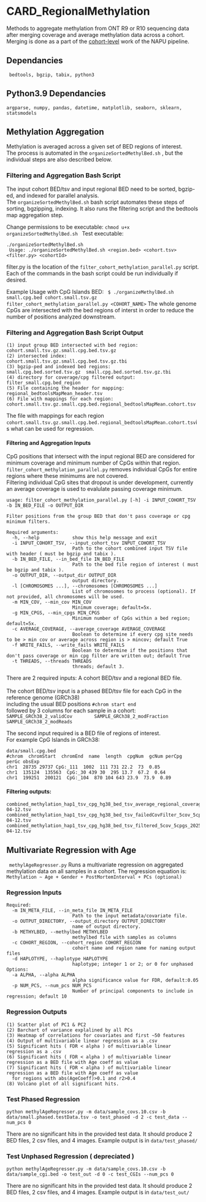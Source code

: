 # CARD_RegionalMethylation

Methods to aggregate methylation from ONT R9 or R10 sequencing data after merging coverage and average methylation data across a cohort. <br>
Merging is done as a part of the [cohort-level](https://github.com/nanoporegenomics/napu_wf/blob/R10_gt/wdl/cohort_wdl/scripts/merge_modkit_beds_allCpGs.py) work of the NAPU pipeline. 

## Dependancies
``` bedtools, bgzip, tabix, python3```
## Python3.9 Dependancies
 ```argparse, numpy, pandas, datetime, matplotlib, seaborn, sklearn, statsmodels```  
 

## Methylation Aggregation
Methylation is averaged across a given set of BED regions of interest. <br>
The process is automated in the ``` organizeSortedMethylBed.sh ``` , but the individual steps are also described below. 

### Filtering and Aggregation Bash Script
The input cohort BED/tsv and input regional BED need to be sorted, bgzip-ed, and indexed for parallel analysis. <br>
The ``` organizeSortedMethylBed.sh ``` bash script automates these steps of sorting, bgzipping, indexing. It also runs the filtering script and the bedtools map aggregation step. 

Change permissions to be executable: 
```chmod u+x organizeSortedMethylBed.sh ```
Test executable: 
```
./organizeSortedMethylBed.sh
 Usage: ./organizeSortedMethylBed.sh <region.bed> <cohort.tsv> <filter.py> <cohortId> 
```
filter.py is the location of the ```filter_cohort_methylation_parallel.py``` script. <br>
Each of the commands in the bash script could be run individually if desired. 

Example Usage with CpG Islands BED:
``` $ ./organizeMethylBed.sh small.cpg.bed cohort.small.tsv.gz filter_cohort_methylation_parallel.py <COHORT_NAME>```
The whole genome CpGs are intersected with the bed regions of interst in order to reduce the number of positions analyzed downstream. 

### Filtering and Aggregation Bash Script Output

```
(1) input group BED intersected with bed region: cohort.small.tsv.gz.small.cpg.bed.tsv.gz  
(2) intersected index:                           cohort.small.tsv.gz.small.cpg.bed.tsv.gz.tbi  
(3) bgzip-ped and indexed bed regions:           small.cpg.bed.sorted.tsv.gz  small.cpg.bed.sorted.tsv.gz.tbi  
(4) directory for coverage/cpg filtered output:  filter_small.cpg.bed_region   
(5) File containing the header for mapping:      regional_bedtoolsMapMean_header.tsv
(6) File with mappings for each region:          cohort.small.tsv.gz.small.cpg.bed.regional_bedtoolsMapMean.cohort.tsv
```
The file with mappings for each region ```cohort.small.tsv.gz.small.cpg.bed.regional_bedtoolsMapMean.cohort.tsv```is what can be used for regression. 

#### Filtering and Aggregation Inputs 

CpG positions that intersect with the input regional BED are considered for minimum coverage and minimum number of CpGs within that region. 
```filter_cohort_methylation_parallel.py``` removes individual CpGs for entire regions where these minimums are not covered. <br>
Filtering individual CpG sites that dropout is under development, currently an average coverage is used to evalulate passing coverage minimum. 

```
usage: filter_cohort_methylation_parallel.py [-h] -i INPUT_COHORT_TSV -b IN_BED_FILE -o OUTPUT_DIR

Filter positions from the group BED that don't pass coverage or cpg minimum filters.

Required arguments:
  -h, --help            show this help message and exit
  -i INPUT_COHORT_TSV, --input_cohort_tsv INPUT_COHORT_TSV
                        Path to the cohort combined input TSV file with header ( must be bgzip and tabix ).
  -b IN_BED_FILE, --in_bed_file IN_BED_FILE
                        Path to the bed file region of interest ( must be bgzip and tabix ).
  -o OUTPUT_DIR, --output_dir OUTPUT_DIR
                        output directory.
  -l [CHROMOSOMES ...], --chromosomes [CHROMOSOMES ...]
                        List of chromosomes to process (optional). If not provided, all chromosomes will be used.
  -m MIN_COV, --min_cov MIN_COV
                        Minimum coverage; default=5x.
  -g MIN_CPGS, --min_cpgs MIN_CPGS
                        Minimum number of CpGs within a bed region; default=5x.
  -c AVERAGE_COVERAGE, --average_coverage AVERAGE_COVERAGE
                        Boolean to determine if every cpg site needs to be > min cov or average across region is > mincov; default True
  -f WRITE_FAILS, --write_fails WRITE_FAILS
                        Boolean to determine if the positions that don't pass coverage or min cpg filter are written out; default True
  -t THREADS, --threads THREADS
                        threads; default 3.
```
There are 2 required inputs: A cohort BED/tsv and a regional BED file. <br><br>
The cohort BED/tsv input is a phased BED/tsv file for each CpG in the reference genome (GRCh38)<br>
including the usual BED positions ```#chrom start end``` <br>
followed by 3 columns for each sample in a cohort: <br>
```SAMPLE_GRCh38_2_validCov        SAMPLE_GRCh38_2_modFraction     SAMPLE_GRCh38_2_modReads  ```

The second input required is a BED file of regions of interest. <br>
For example CpG Islands in GRCh38: 
```
data/small.cpg.bed 
#chrom  chromStart  chromEnd  name  length  cpgNum  gcNum perCpg  perGc obsExp
chr1  28735 29737 CpG:_111  1002  111 731 22.2  73  0.85
chr1  135124  135563  CpG:_30 439 30  295 13.7  67.2  0.64
chr1  199251  200121  CpG:_104  870 104 643 23.9  73.9  0.89
```

#### Filtering outputs:

```
combined_methylation_hap1_tsv_cpg_hg38_bed_tsv_average_regional_coverage_2025-04-12.tsv  
combined_methylation_hap1_tsv_cpg_hg38_bed_tsv_failedCovFilter_5cov_5cpgs_2025-04-12.tsv  
combined_methylation_hap1_tsv_cpg_hg38_bed_tsv_filtered_5cov_5cpgs_2025-04-12.tsv
```

## Multivariate Regression with Age
``` methylAgeRegresser.py``` Runs a multivariate regression on aggregated methylation data on all samples in a cohort. 
The regression equation is: 
``` Methylation ~ Age + Gender + PostMortemInterval + PCs (optional) ``` 

### Regression Inputs
```
Required:
  -m IN_META_FILE, --in_meta_file IN_META_FILE
                        Path to the input metadata/covariate file.
  -o OUTPUT_DIRECTORY, --output_directory OUTPUT_DIRECTORY
                        name of output directory.
  -b METHYLBED, --methylbed METHYLBED
                        methylbed file with samples as columns
  -c COHORT_REGION, --cohort_region COHORT_REGION
                        cohort name and region name for naming output files
  -d HAPLOTYPE, --haplotype HAPLOTYPE
                        haplotype; integer 1 or 2; or 0 for unphased
Options:
  -a ALPHA, --alpha ALPHA
                        alpha significance value for FDR, default:0.05
  -p NUM_PCS, --num_pcs NUM_PCS
                        Number of principal components to include in regression; default 10
```

### Regression Outputs
```
(1) Scatter plot of PC1 & PC2
(2) Barchart of variance explalined by all PCs
(3) Heatmap of correlations for covariates and first ~50 features
(4) Output of multivariable linear regression as a .csv
(5) Significant hits ( FDR < alpha ) of multivariable linear regression as a .csv
(6) Significant hits ( FDR < alpha ) of multivariable linear regression as a BED file with Age coeff as value
(7) Significant hits ( FDR < alpha ) of multivariable linear regression as a BED file with Age coeff as value
  for regions with abs(AgeCoeff)>0.1 and r2>0.4
(8) Volcano plot of all significant hits.
```
### Test Phased Regression 
```
python methylAgeRegresser.py -m data/sample_covs.10.csv -b data/small.phased.testData.tsv -o test_phased -d 2 -c test_data --num_pcs 0
```
There are no significant hits in the provided test data. It should produce 2 BED files, 2 csv files, and 4 images.
Example output is in ```data/test_phased/```

### Test Unphased Regression ( depreciated )
```
python methylAgeRegresser.py -m data/sample_covs.10.csv -b data/sample_cgi.bed -o test_out -d 0 -c test_CGIs --num_pcs 0
```
There are no significant hits in the provided test data. It should produce 2 BED files, 2 csv files, and 4 images.
Example output is in ```data/test_out/```

